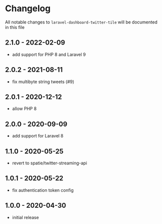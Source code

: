 # Changelog

All notable changes to `laravel-dashboard-twitter-tile` will be documented in this file

## 2.1.0 - 2022-02-09

- add support for PHP 8 and Laravel 9

## 2.0.2 - 2021-08-11

- fix multibyte string tweets (#9)

## 2.0.1 - 2020-12-12

- allow PHP 8

## 2.0.0 - 2020-09-09

- add support for Laravel 8

## 1.1.0 - 2020-05-25

- revert to spatie/twitter-streaming-api

## 1.0.1 - 2020-05-22

- fix authentication token config

## 1.0.0 - 2020-04-30

- initial release
